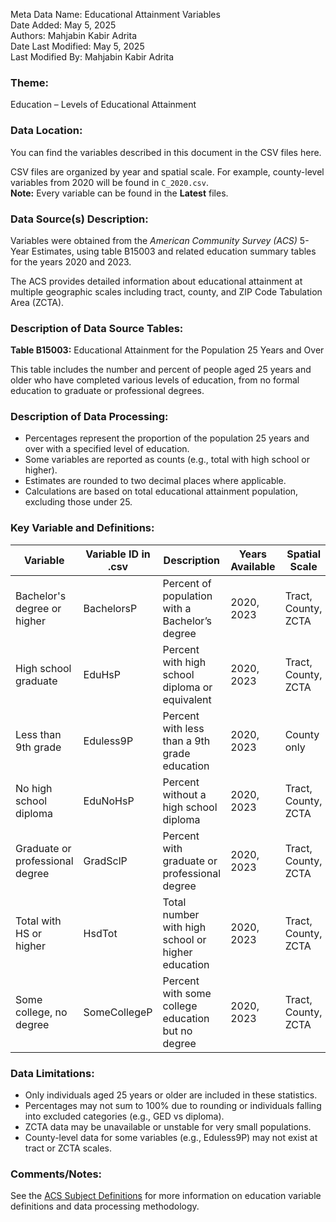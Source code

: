 Meta Data Name: Educational Attainment Variables  
Date Added: May 5, 2025    
Authors: Mahjabin Kabir Adrita   
Date Last Modified: May 5, 2025    
Last Modified By: Mahjabin Kabir Adrita


### Theme:  
Education – Levels of Educational Attainment

### Data Location:  
You can find the variables described in this document in the CSV files here.

CSV files are organized by year and spatial scale. For example, county-level variables from 2020 will be found in `C_2020.csv`.  
**Note:** Every variable can be found in the **Latest** files.

### Data Source(s) Description:  
Variables were obtained from the *American Community Survey (ACS)* 5-Year Estimates, using table B15003 and related education summary tables for the years 2020 and 2023.

The ACS provides detailed information about educational attainment at multiple geographic scales including tract, county, and ZIP Code Tabulation Area (ZCTA).

### Description of Data Source Tables:  
**Table B15003:** Educational Attainment for the Population 25 Years and Over

This table includes the number and percent of people aged 25 years and older who have completed various levels of education, from no formal education to graduate or professional degrees.

### Description of Data Processing:  
- Percentages represent the proportion of the population 25 years and over with a specified level of education.  
- Some variables are reported as counts (e.g., total with high school or higher).  
- Estimates are rounded to two decimal places where applicable.  
- Calculations are based on total educational attainment population, excluding those under 25.

### Key Variable and Definitions:

| Variable                           | Variable ID in .csv | Description                                                       | Years Available | Spatial Scale        |
|------------------------------------|---------------------|-------------------------------------------------------------------|------------------|-----------------------|
| Bachelor's degree or higher        | BachelorsP          | Percent of population with a Bachelor’s degree                    | 2020, 2023       | Tract, County, ZCTA   |
| High school graduate               | EduHsP              | Percent with high school diploma or equivalent                    | 2020, 2023       | Tract, County, ZCTA   |
| Less than 9th grade               | Eduless9P           | Percent with less than a 9th grade education                      | 2020, 2023       | County only           |
| No high school diploma             | EduNoHsP            | Percent without a high school diploma                            | 2020, 2023       | Tract, County, ZCTA   |
| Graduate or professional degree    | GradSclP            | Percent with graduate or professional degree                      | 2020, 2023       | Tract, County, ZCTA   |
| Total with HS or higher            | HsdTot              | Total number with high school or higher education                 | 2020, 2023       | Tract, County, ZCTA   |
| Some college, no degree            | SomeCollegeP        | Percent with some college education but no degree                 | 2020, 2023       | Tract, County, ZCTA   |

### Data Limitations:  
- Only individuals aged 25 years or older are included in these statistics.  
- Percentages may not sum to 100% due to rounding or individuals falling into excluded categories (e.g., GED vs diploma).  
- ZCTA data may be unavailable or unstable for very small populations.  
- County-level data for some variables (e.g., Eduless9P) may not exist at tract or ZCTA scales.

### Comments/Notes:  
See the [ACS Subject Definitions](https://www.census.gov/programs-surveys/acs/technical-documentation/code-lists.html) for more information on education variable definitions and data processing methodology.
